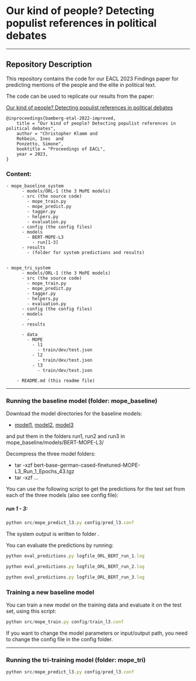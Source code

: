 # Our kind of people? Detecting populist references in political debates

------------------------
## Repository Description

This repository contains the code for our EACL 2023 Findings paper for predicting mentions of the people and the elite in political text. 

The code can be used to replicate our results from the paper:

<a href="https://aclanthology.org/xx.pdf">Our kind of people? Detecting populist references in political debates</a>


```
@inproceedings{bamberg-etal-2022-improved,
    title = "Our kind of people? Detecting populist references in political debates",
    author = "Christopher Klamm and
    Rehbein, Ines  and
    Ponzetto, Simone",
    booktitle = "Proceedings of EACL",
    year = 2023,
}
```

### Content:

```
- mope_baseline_system
      - models/ORL-1 (the 3 MoPE models)
      - src (the source code)
        - mope_train.py
        - mope_predict.py
        - tagger.py
        - helpers.py
        - evaluation.py
      - config (the config files)  
      - models
        - BERT-MOPE-L3
          - run[1-3]
      - results
        - (folder for system predictions and results)


- mope_tri_system 
      - models/ORL-1 (the 3 MoPE models)
      - src (the source code)
        - mope_train.py
        - mope_predict.py
        - tagger.py
        - helpers.py
        - evaluation.py
      - config (the config files)  
      - models
        - 
      - results

      - data
        - MOPE
          - l1
            - train/dev/test.json
          - l2
            - train/dev/test.json
          - l3
            - train/dev/test.json

    - README.md (this readme file)
```

------------------------

### Running the baseline model (folder: mope_baseline)

Download the model directories for the baseline models:

  * [model1](https://data.dws.informatik.uni-mannheim.de/mope/bert-base-german-cased-finetuned-MOPE-L3_Run_1_Epochs_43.tgz), [model2](https://data.dws.informatik.uni-mannheim.de/mope/bert-base-german-cased-finetuned-MOPE-L3_Run_2_Epochs_29.tgz), [model3](https://data.dws.informatik.uni-mannheim.de/mope/bert-base-german-cased-finetuned-MOPE-L3_Run_3_Epochs_31.tgz)

and put them in the folders run1, run2 and run3 in mope_baseline/models/BERT-MOPE-L3/

Decompress the three model folders:
- tar -xzf bert-base-german-cased-finetuned-MOPE-L3_Run_1_Epochs_43.tgz
- tar -xzf ... 

You can use the following script to get the predictions for the test set
from each of the three models (also see config file):

##### run 1 - 3:
```typescript
python src/mope_predict_l3.py config/pred_l3.conf 
```

The system output is written to folder <predictions>.

You can evaluate the predictions by running:

```typescript
python eval_predictions.py logfile_ORL_BERT_run_1.log 

python eval_predictions.py logfile_ORL_BERT_run_2.log 

python eval_predictions.py logfile_ORL_BERT_run_3.log 
```

### Training a new baseline model

You can train a new model on the training data and evaluate it on the test set, using this script:

```typescript
python src/mope_train.py config/train_l3.conf 
```
If you want to change the model parameters or input/output path, you need to change the config file in the config folder.  


------------------------

### Running the tri-training model (folder: mope_tri)

```typescript
python src/mope_predict_l3.py config/pred_l3.conf

```


